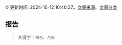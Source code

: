 :alarm_clock: 更新时间: 2024-10-12 10:40:37。[文章来源](/README.md)、[文章分类](/TAGS.md)

## 报告


> 关键字：`报告`、`月报`



